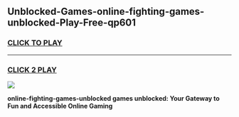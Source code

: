
## Unblocked-Games-online-fighting-games-unblocked-Play-Free-qp601
<h3>
<a href="https://premium76.site?title=online-fighting-games-unblocked&ref=15A">CLICK TO PLAY</a></h3>
<hr>

<h3>
<a href="https://premium76.site?title=online-fighting-games-unblocked&ref=15A">CLICK 2 PLAY</a>
  
</h3>

<a href="https://premium76.site?title=online-fighting-games-unblocked&ref=15A"><img src="https://clearcache.store/games.png"></a>


**online-fighting-games-unblocked games unblocked: Your Gateway to Fun and Accessible Online Gaming**
